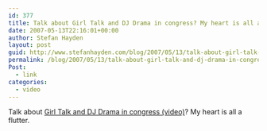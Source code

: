 ```yaml
---
id: 377
title: Talk about Girl Talk and DJ Drama in congress? My heart is all a flutter.
date: 2007-05-13T22:16:01+00:00
author: Stefan Hayden
layout: post
guid: http://www.stefanhayden.com/blog/2007/05/13/talk-about-girl-talk-and-dj-drama-in-congress-my-heart-is-all-a-flutter/
permalink: /blog/2007/05/13/talk-about-girl-talk-and-dj-drama-in-congress-my-heart-is-all-a-flutter/
Post:
  - link
categories:
  - video
---
```

<p>Talk about <a href="http://www.youtube.com/watch?v=AD3ndhIcbuo">Girl Talk and DJ Drama in congress (video)</a>? My heart is all a flutter.
</p>
